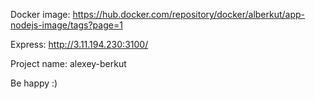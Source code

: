 Docker image:
https://hub.docker.com/repository/docker/alberkut/app-nodejs-image/tags?page=1

Express:
http://3.11.194.230:3100/

Project name:
alexey-berkut

Be happy :)


